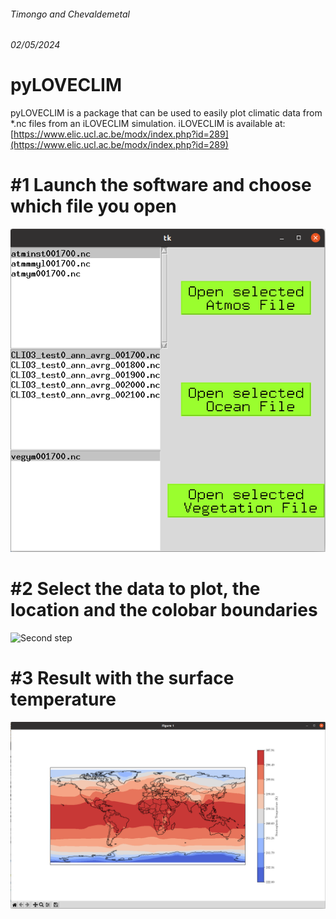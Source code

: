 ###### Timongo and Chevaldemetal
###### 02/05/2024

# pyLOVECLIM

pyLOVECLIM is a package that can be used to easily plot climatic data from *.nc files from an iLOVECLIM simulation.
iLOVECLIM is available at: [https://www.elic.ucl.ac.be/modx/index.php?id=289](https://www.elic.ucl.ac.be/modx/index.php?id=289)

# \#1 Launch the software and choose which file you open

![First step](./figures/pyloveclim_1.png)

# \#2 Select the data to plot, the location and the colobar boundaries

![Second step](./figures/pyloveclim_2.png)

# \#3 Result with the surface temperature

![Third step](./figures/pyloveclim-3.png)
